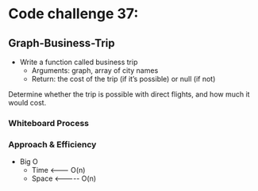 # Code challenge 37:

## Graph-Business-Trip
<!-- Description of the challenge -->
- Write a function called business trip
    - Arguments: graph, array of city names
    - Return: the cost of the trip (if it’s possible) or null (if not)  

Determine whether the trip is possible with direct flights, and how much it would cost.

### Whiteboard Process
<!-- Embedded whiteboard image -->



### Approach & Efficiency
<!-- What approach did you take? Discuss Why. What is the Big O space/time for this approach? -->



- Big O 
   - Time <--- O(n)
   - Space <----- O(n)

